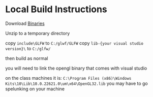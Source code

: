 # Local Build Instructions #

Download [Binaries](https://github.com/glfw/glfw/releases/download/3.4/glfw-3.4.bin.WIN64.zip)

Unzip to a temporary directory

copy `include\GLFW` to `C:/glwf/GLFW`
copy `lib-{your visual studio version}\` to `C:/glfw/`

then build as normal

you will need to link the opengl binary that comes with visual studio

on the class machines it is: 
`C:\Program Files (x86)\Windows Kits\10\Lib\10.0.22621.0\um\x64\OpenGL32.lib` you may have to go spelunking on your machine